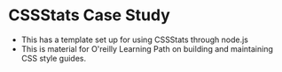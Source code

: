# CSSStats Case Study

* This has a template set up for using CSSStats through node.js
* This is material for O'reilly Learning Path on building and maintaining CSS style guides.
